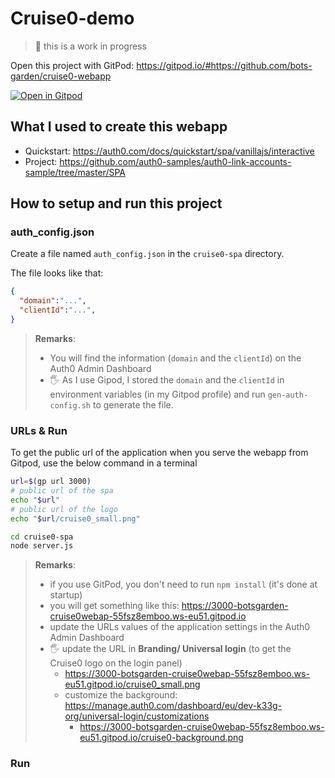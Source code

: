 # Cruise0-demo

> 🚧 this is a work in progress

Open this project with GitPod: https://gitpod.io/#https://github.com/bots-garden/cruise0-webapp

[![Open in Gitpod](https://gitpod.io/button/open-in-gitpod.svg)](https://gitpod.io/#https://github.com/bots-garden/cruise0-webapp)

## What I used to create this webapp

- Quickstart: https://auth0.com/docs/quickstart/spa/vanillajs/interactive
- Project: https://github.com/auth0-samples/auth0-link-accounts-sample/tree/master/SPA

## How to setup and run this project

### auth_config.json

Create a file named `auth_config.json` in the `cruise0-spa` directory.

The file looks like that:

```json
{
  "domain":"...",
  "clientId":"...",
}
```
> **Remarks**:
> - You will find the information (`domain` and the `clientId`) on the Auth0 Admin Dashboard
> - 🖐️ As I use Gipod, I stored the `domain` and the `clientId` in environment variables (in my Gitpod profile) and run `gen-auth-config.sh` to generate the file.


### URLs & Run

To get the public url of the application when you serve the webapp from Gitpod, use the below command in a terminal

```bash
url=$(gp url 3000)
# public url of the spa
echo "$url"
# public url of the logo
echo "$url/cruise0_small.png"
```

```bash
cd cruise0-spa
node server.js
```

> **Remarks**:
> - if you use GitPod, you don't need to run `npm install` (it's done at startup)
> - you will get something like this: https://3000-botsgarden-cruise0webap-55fsz8emboo.ws-eu51.gitpod.io
> - update the URLs values of the application settings in the Auth0 Admin Dashboard
> - 🖐️ update the URL in **Branding/ Universal login** (to get the Cruise0 logo on the login panel)
>   - https://3000-botsgarden-cruise0webap-55fsz8emboo.ws-eu51.gitpod.io/cruise0_small.png
>   - customize the background: https://manage.auth0.com/dashboard/eu/dev-k33g-org/universal-login/customizations
>     - https://3000-botsgarden-cruise0webap-55fsz8emboo.ws-eu51.gitpod.io/cruise0-background.png

### Run
